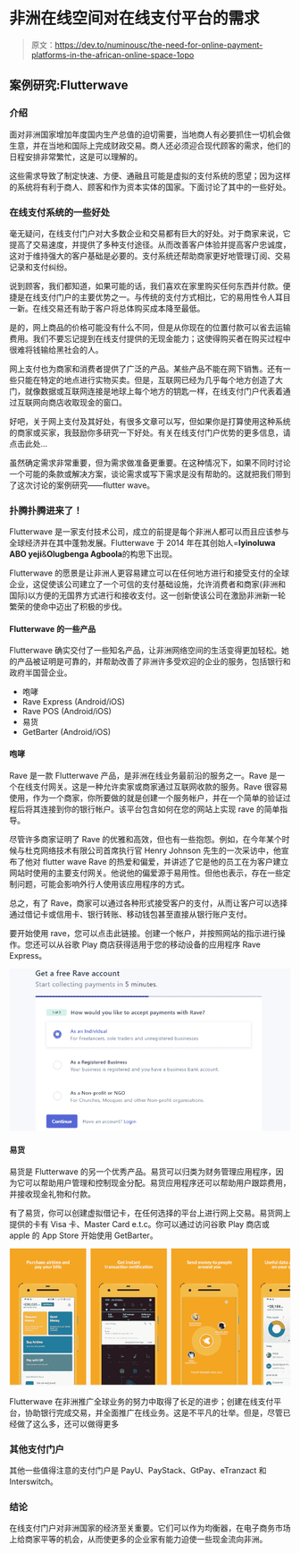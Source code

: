 # 非洲在线空间对在线支付平台的需求

> 原文：<https://dev.to/numinousc/the-need-for-online-payment-platforms-in-the-african-online-space-1opo>

## 案例研究:Flutterwave

### 介绍

面对非洲国家增加年度国内生产总值的迫切需要，当地商人有必要抓住一切机会做生意，并在当地和国际上完成财政交易。商人还必须迎合现代顾客的需求，他们的日程安排非常繁忙，这是可以理解的。

这些需求导致了制定快速、方便、通融且可能是虚拟的支付系统的愿望；因为这样的系统将有利于商人、顾客和作为资本实体的国家。下面讨论了其中的一些好处。

### 在线支付系统的一些好处

毫无疑问，在线支付门户对大多数企业和交易都有巨大的好处。对于商家来说，它提高了交易速度，并提供了多种支付途径。从而改善客户体验并提高客户忠诚度，这对于维持强大的客户基础是必要的。支付系统还帮助商家更好地管理订阅、交易记录和支付纠纷。

说到顾客，我们都知道，如果可能的话，我们喜欢在家里购买任何东西并付款。便捷是在线支付门户的主要优势之一。与传统的支付方式相比，它的易用性令人耳目一新。在线交易还有助于客户将总体购买成本降至最低。

是的，网上商品的价格可能没有什么不同，但是从你现在的位置付款可以省去运输费用。我们不要忘记提到在线支付提供的无现金能力；这使得购买者在购买过程中很难将钱输给黑社会的人。

网上支付也为商家和消费者提供了广泛的产品。某些产品不能在网下销售。还有一些只能在特定的地点进行实物买卖。但是，互联网已经为几乎每个地方创造了大门，就像数据或互联网连接是地球上每个地方的钥匙一样，在线支付门户代表着通过互联网向商店收取现金的窗口。

好吧，关于网上支付及其好处，有很多文章可以写，但如果你是打算使用这种系统的商家或买家，我鼓励你多研究一下好处。有关在线支付门户优势的更多信息，请点击此处…

虽然确定需求非常重要，但为需求做准备更重要。在这种情况下，如果不同时讨论一个可能的条款或解决方案，谈论需求或写下需求是没有帮助的。这就把我们带到了这次讨论的案例研究——flutter wave。

### 扑腾扑腾进来了！

Flutterwave 是一家支付技术公司，成立的前提是每个非洲人都可以而且应该参与全球经济并在其中蓬勃发展。Flutterwave 于 2014 年在其创始人=**Iyinoluwa ABO yeji**&**Olugbenga Agboola**的构思下出现。

Flutterwave 的愿景是让非洲人更容易建立可以在任何地方进行和接受支付的全球企业，这促使该公司建立了一个可信的支付基础设施，允许消费者和商家(非洲和国际)以方便的无国界方式进行和接收支付。这一创新使该公司在激励非洲新一轮繁荣的使命中迈出了积极的步伐。

#### Flutterwave 的一些产品

Flutterwave 确实交付了一些知名产品，让非洲网络空间的生活变得更加轻松。她的产品被证明是可靠的，并帮助改善了非洲许多受欢迎的企业的服务，包括银行和政府半国营企业。

*   咆哮
*   Rave Express (Android/iOS)
*   Rave POS (Android/iOS)
*   易货
*   GetBarter (Android/iOS)

#### 咆哮

Rave 是一款 Flutterwave 产品，是非洲在线业务最前沿的服务之一。Rave 是一个在线支付网关。这是一种允许卖家或商家通过互联网收款的服务。Rave 很容易使用，作为一个商家，你所要做的就是创建一个服务帐户，并在一个简单的验证过程后将其连接到你的银行帐户。该平台包含如何在您的网站上实现 rave 的简单指导。

尽管许多商家证明了 Rave 的优雅和高效，但也有一些抱怨。例如，在今年某个时候与杜克网络技术有限公司首席执行官 Henry Johnson 先生的一次采访中，他宣布了他对 flutter wave Rave 的热爱和偏爱，并讲述了它是他的员工在为客户建立网站时使用的主要支付网关。他说他的偏爱源于易用性。但他也表示，存在一些定制问题，可能会影响外行人使用该应用程序的方式。

总之，有了 Rave，商家可以通过各种形式接受客户的支付，从而让客户可以选择通过借记卡或信用卡、银行转账、移动钱包甚至直接从银行账户支付。

要开始使用 rave，您可以点击此链接。创建一个帐户，并按照网站的指示进行操作。您还可以从谷歌 Play 商店获得适用于您的移动设备的应用程序 Rave Express。

[![](img/7bb1f6ba035dd44a12bdcb131fd7d3df.png)](https://res.cloudinary.com/practicaldev/image/fetch/s--kLqNhz4M--/c_limit%2Cf_auto%2Cfl_progressive%2Cq_auto%2Cw_880/https://res.cloudinary.com/blannkard/image/upload/v1569632901/Article%2520pics/rave_1_tvkooc.png)

#### 易货

易货是 Flutterwave 的另一个优秀产品。易货可以归类为财务管理应用程序，因为它可以帮助用户管理和控制现金分配。易货应用程序还可以帮助用户跟踪费用，并接收现金礼物和付款。

有了易货，你可以创建虚拟借记卡，在任何选择的平台上进行网上交易。易货网上提供的卡有 Visa 卡、Master Card e.t.c。你可以通过访问谷歌 Play 商店或 apple 的 App Store 开始使用 GetBarter。

[![](img/9b4baecc6fc7fe199e799f95f13f5616.png)](https://res.cloudinary.com/practicaldev/image/fetch/s--uT9I_ml4--/c_limit%2Cf_auto%2Cfl_progressive%2Cq_auto%2Cw_880/https://res.cloudinary.com/blannkard/image/upload/v1569632887/Article%2520pics/barter_1_bj6aon.png)

Flutterwave 在非洲推广全球业务的努力中取得了长足的进步；创建在线支付平台，协助银行完成交易，并全面推广在线业务。这是不平凡的壮举。但是，尽管已经做了这么多，还可以做得更多

### 其他支付门户

其他一些值得注意的支付门户是 PayU、PayStack、GtPay、eTranzact 和 Interswitch。

### 结论

在线支付门户对非洲国家的经济至关重要。它们可以作为均衡器，在电子商务市场上给商家平等的机会，从而使更多的企业家有能力迫使一些现金流向非洲。